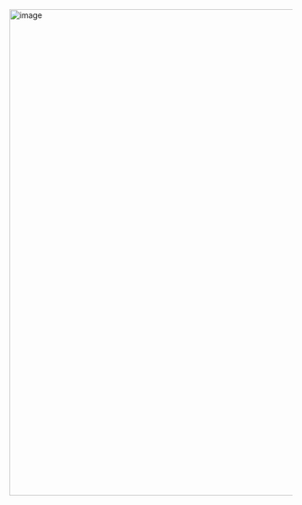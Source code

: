 <img width="1797" height="866" alt="image" src="https://github.com/user-attachments/assets/f1f65915-708e-49b9-99cf-9cc50814f1e6" />
